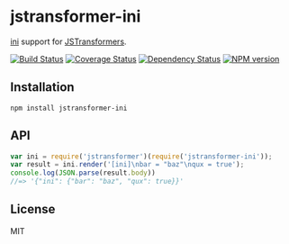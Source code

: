 # jstransformer-ini

[ini](https://www.npmjs.com/package/ini) support for [JSTransformers](http://github.com/jstransformers).

[![Build Status](https://img.shields.io/travis/jstransformers/jstransformer-ini/master.svg)](https://travis-ci.org/jstransformers/jstransformer-ini)
[![Coverage Status](https://img.shields.io/coveralls/jstransformers/jstransformer-ini/master.svg)](https://coveralls.io/r/jstransformers/jstransformer-ini?branch=master)
[![Dependency Status](https://img.shields.io/david/jstransformers/jstransformer-ini/master.svg)](http://david-dm.org/jstransformers/jstransformer-ini)
[![NPM version](https://img.shields.io/npm/v/jstransformer-ini.svg)](https://www.npmjs.org/package/jstransformer-ini)

## Installation

    npm install jstransformer-ini

## API

```js
var ini = require('jstransformer')(require('jstransformer-ini'));
var result = ini.render('[ini]\nbar = "baz"\nqux = true');
console.log(JSON.parse(result.body))
//=> '{"ini": {"bar": "baz", "qux": true}}'
```

## License

MIT

